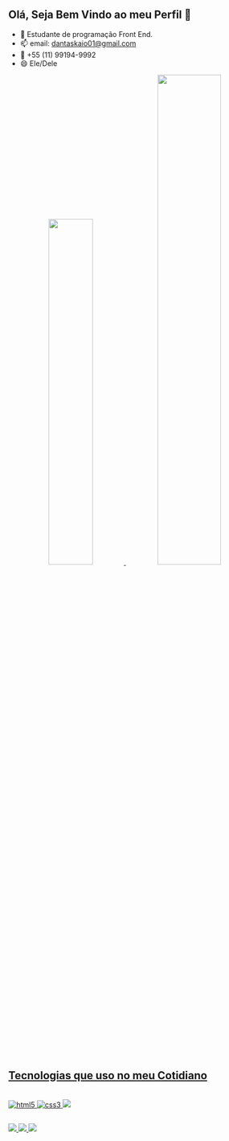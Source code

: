 ## Olá, Seja Bem Vindo ao meu Perfil 🌟

- 💬 Estudante de programação Front End.
- 📫 email: dantaskaio01@gmail.com 
- 📱 +55 (11) 99194-9992
- 😄 Ele/Dele

<div align="center">
  <a href="https://github.com/kaio-d">
  <img width="42%" src="https://github-readme-stats.vercel.app/api?username=kaio-d&show_icons=true&theme=synthwave&include_all_commits=true&count_private=true"/>
  <img width="50%" src="https://github-readme-stats.vercel.app/api/top-langs/?username=kaio-d&layout=compact&langs_count=7&theme=synthwave"/>
</div>

## Tecnologias  que uso no meu Cotidiano

<div style="display: inline_block"><br>
  <img alt="html5" src="https://img.shields.io/badge/HTML5-E34F26?style=for-the-badge&logo=html5&logoColor=white">
  <img alt="css3" src="https://img.shields.io/badge/CSS3-1572B6?style=for-the-badge&logo=css3&logoColor=white">
  <img alt"javascript" src="https://img.shields.io/badge/JavaScript-F7DF1E?style=for-the-badge&logo=javascript&logoColor=black">
</div>
                               
##

<div>
  <a href="https://www.linkedin.com/in/kaio-dantas-236138249/"><img src="https://img.shields.io/badge/LinkedIn-0077B5?style=for-the-badge&logo=linkedin&logoColor=white">
  <a href="https://www.instagram.com/kaio.mancini/"><img src="https://img.shields.io/badge/Instagram-E4405F?style=for-the-badge&logo=instagram&logoColor=white">
  <a href="https://www.twitch.tv/fried333"><img src="https://img.shields.io/badge/Twitch-9146FF?style=for-the-badge&logo=twitch&logoColor=white">
</div>
